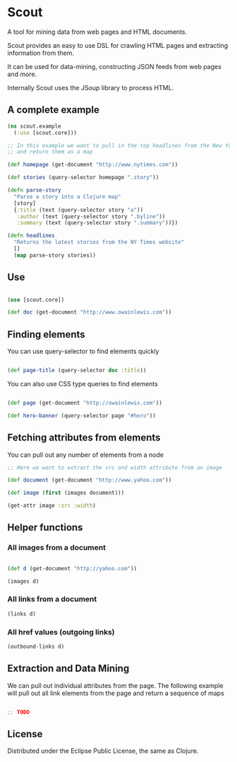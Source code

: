 # Scout

A tool for mining data from web pages and HTML documents.

Scout provides an easy to use DSL for crawling HTML pages and extracting information from them.

It can be used for data-mining, constructing JSON feeds from web pages and more.

Internally Scout uses the JSoup library to process HTML.

## A complete example

```clojure
(ns scout.example
  (:use [scout.core]))

;; In this example we want to pull in the top headlines from the New York Times
;; and return them as a map

(def homepage (get-document "http://www.nytimes.com"))

(def stories (query-selector homepage ".story"))

(defn parse-story
  "Parse a story into a Clojure map"
  [story]
  {:title (text (query-selector story "a"))
   :author (text (query-selector story ".byline"))
   :summary (text (query-selector story ".summary"))})

(defn headlines
  "Returns the latest stories from the NY Times website"
  []
  (map parse-story stories))


```



## Use

```clojure

(use [scout.core])

(def doc (get-document "http://www.owainlewis.com"))

```
## Finding elements

You can use query-selector to find elements quickly

```clojure

(def page-title (query-selector doc :title))

```

You can also use CSS type queries to find elements

```clojure

(def page (get-document "http://owainlewis.com"))

(def hero-banner (query-selector page "#hero"))
```

## Fetching attributes from elements

You can pull out any number of elements from a node

```clojure
;; Here we want to extract the src and width attribute from an image

(def document (get-document "http://www.yahoo.com"))

(def image (first (images document)))

(get-attr image :src :width)
```

## Helper functions

### All images from a document

```clojure

(def d (get-document "http://yahoo.com"))

(images d)
```

### All links from a document

```clojure
(links d)
```

### All href values (outgoing links)

```clojure
(outbound-links d)
```

## Extraction and Data Mining

We can pull out individual attributes from the page. The following example
will pull out all link elements from the page and return a sequence of maps

```clojure

;; TODO

```

## License

Distributed under the Eclipse Public License, the same as Clojure.
